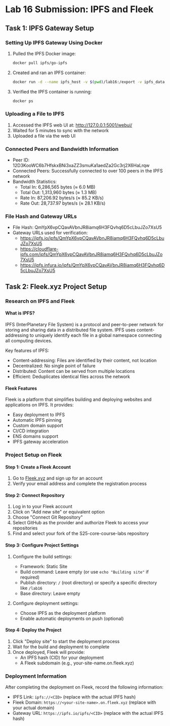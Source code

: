 # Lab 16 Submission: IPFS and Fleek

## Task 1: IPFS Gateway Setup

### Setting Up IPFS Gateway Using Docker

1. Pulled the IPFS Docker image:
   ```sh
   docker pull ipfs/go-ipfs
   ```

2. Created and ran an IPFS container:
   ```sh
   docker run -d --name ipfs_host -v $(pwd)/lab16:/export -v ipfs_data:/data/ipfs -p 8080:8080 -p 4001:4001 -p 5001:5001 ipfs/go-ipfs
   ```

3. Verified the IPFS container is running:
   ```sh
   docker ps
   ```

### Uploading a File to IPFS

1. Accessed the IPFS web UI at: http://127.0.0.1:5001/webui/
2. Waited for 5 minutes to sync with the network
3. Uploaded a file via the web UI

### Connected Peers and Bandwidth Information

- Peer ID: 12D3KooWC6b7HfskxBNi3xaZZ3smuKa1aedZa2Gc3rj2X6HaLrqw
- Connected Peers: Successfully connected to over 100 peers in the IPFS network
- Bandwidth Statistics:
  - Total In: 6,286,565 bytes (≈ 6.0 MB)
  - Total Out: 1,313,960 bytes (≈ 1.3 MB)
  - Rate In: 87,206.92 bytes/s (≈ 85.2 KB/s)
  - Rate Out: 28,737.97 bytes/s (≈ 28.1 KB/s)

### File Hash and Gateway URLs

- File Hash: QmYpX6vpCQavAVbnJR8iamq6H3FQvhq6D5cLbuJZo7XsU5
- Gateway URLs used for verification:
  - https://ipfs.io/ipfs/QmYpX6vpCQavAVbnJR8iamq6H3FQvhq6D5cLbuJZo7XsU5
  - https://cloudflare-ipfs.com/ipfs/QmYpX6vpCQavAVbnJR8iamq6H3FQvhq6D5cLbuJZo7XsU5
  - https://ipfs.infura.io/ipfs/QmYpX6vpCQavAVbnJR8iamq6H3FQvhq6D5cLbuJZo7XsU5

## Task 2: Fleek.xyz Project Setup

### Research on IPFS and Fleek

#### What is IPFS?
IPFS (InterPlanetary File System) is a protocol and peer-to-peer network for storing and sharing data in a distributed file system. IPFS uses content-addressing to uniquely identify each file in a global namespace connecting all computing devices.

Key features of IPFS:
- Content-addressing: Files are identified by their content, not location
- Decentralized: No single point of failure
- Distributed: Content can be served from multiple locations
- Efficient: Deduplicates identical files across the network

#### Fleek Features
Fleek is a platform that simplifies building and deploying websites and applications on IPFS. It provides:
- Easy deployment to IPFS
- Automatic IPFS pinning
- Custom domain support
- CI/CD integration
- ENS domains support
- IPFS gateway acceleration

### Project Setup on Fleek

#### Step 1: Create a Fleek Account
1. Go to [Fleek.xyz](https://fleek.xyz/) and sign up for an account
2. Verify your email address and complete the registration process

#### Step 2: Connect Repository
1. Log in to your Fleek account
2. Click on "Add new site" or equivalent option
3. Choose "Connect Git Repository"
4. Select GitHub as the provider and authorize Fleek to access your repositories
5. Find and select your fork of the S25-core-course-labs repository

#### Step 3: Configure Project Settings
1. Configure the build settings:
   - Framework: Static Site
   - Build command: Leave empty (or use `echo "Building site"` if required)
   - Publish directory: `/` (root directory) or specify a specific directory like `/lab16`
   - Base directory: Leave empty

2. Configure deployment settings:
   - Choose IPFS as the deployment platform
   - Enable automatic deployments on push (optional)

#### Step 4: Deploy the Project
1. Click "Deploy site" to start the deployment process
2. Wait for the build and deployment to complete
3. Once deployed, Fleek will provide:
   - An IPFS hash (CID) for your deployment
   - A Fleek subdomain (e.g., your-site-name.on.fleek.xyz)

### Deployment Information

After completing the deployment on Fleek, record the following information:

- IPFS Link: `ipfs://<CID>` (replace <CID> with the actual IPFS hash)
- Fleek Domain: `https://<your-site-name>.on.fleek.xyz` (replace with your actual domain)
- Gateway URL: `https://ipfs.io/ipfs/<CID>` (replace <CID> with the actual IPFS hash)

